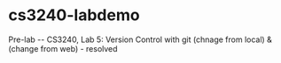 # cs3240-labdemo
Pre-lab -- CS3240, Lab 5:  Version Control with git (chnage from local) & (change from web) - resolved